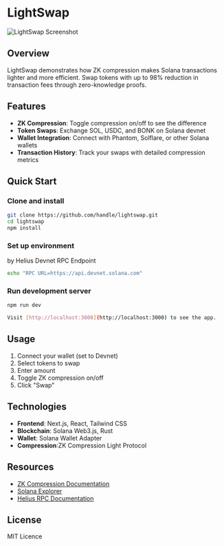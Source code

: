 # LightSwap


![LightSwap Screenshot](https://sjc.microlink.io/Fh_-S6f30O_4IpYbq_ZGtuir82LgEmGmyeuPIj92804LHSOeu_bv8gHJtn5tMeowNbgq8i7Oww4mGINOerFx1g.jpeg)

## Overview

LightSwap demonstrates how ZK compression makes Solana transactions lighter and more efficient. Swap tokens with up to 98% reduction in transaction fees through zero-knowledge proofs.

## Features

- **ZK Compression**: Toggle compression on/off to see the difference
- **Token Swaps**: Exchange SOL, USDC, and BONK on Solana devnet
- **Wallet Integration**: Connect with Phantom, Solflare, or other Solana wallets
- **Transaction History**: Track your swaps with detailed compression metrics

## Quick Start

### Clone and install

```bash
git clone https://github.com/handle/lightswap.git
cd lightswap
npm install
```



### Set up environment
by Helius Devnet RPC Endpoint

```bash
echo "RPC URL=https://api.devnet.solana.com"
```


### Run development server

```bash
npm run dev
```
```bash
Visit [http://localhost:3000](http://localhost:3000) to see the app.
```
## Usage

1. Connect your wallet (set to Devnet)
2. Select tokens to swap
3. Enter amount
4. Toggle ZK compression on/off
5. Click "Swap"

## Technologies

- **Frontend**: Next.js, React, Tailwind CSS
- **Blockchain**: Solana Web3.js, Rust
- **Wallet**: Solana Wallet Adapter
- **Compression**:ZK Compression Light Protocol

 ## Resources

- [ZK Compression Documentation](https://www.zkcompression.com/developers/addresses-and-urls)
- [Solana Explorer](https://explorer.solana.com/?cluster=devnet)
- [Helius RPC Documentation](https://docs.helius.dev/)

## License

MIT Licence
